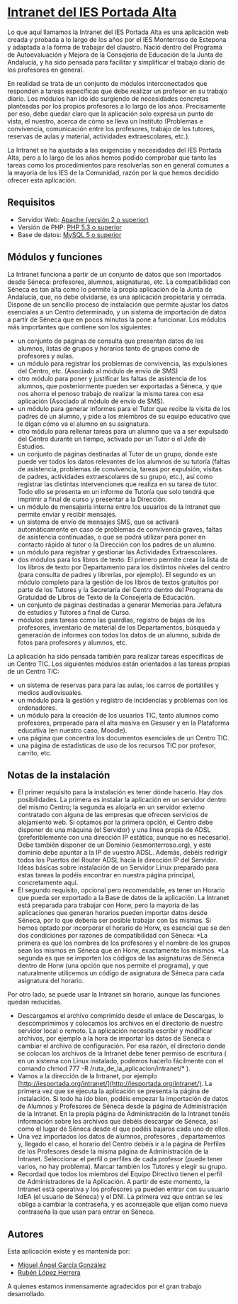 # [Intranet del IES Portada Alta](http://iesportada.org/intranet/)

Lo que aquí llamamos la Intranet del IES Portada Alta es una aplicación web creada y probada a lo largo de los años por el IES Monterroso de Estepona y adaptada a la forma de trabajar del claustro. Nació dentro del Programa de Autoevaluación y Mejora de la Consejería de Educación de la Junta de Andalucía, y ha sido pensada para facilitar y simplificar el trabajo diario de los profesores en general.

En realidad se trata de un conjunto de módulos interconectados que responden a tareas específicas que debe realizar un profesor en su trabajo diario. Los módulos han ido ido surgiendo de necesidades concretas planteadas por los propios profesores a lo largo de los años. Precisamente por eso, debe quedar claro que la aplicación solo expresa un punto de vista, el nuestro, acerca de cómo se lleva un Instituto (Problemas e convivencia, comunicación entre los profesores, trabajo de los tutores, reservas de aulas y material, actividades extraescolares, etc.).

La Intranet se ha ajustado a las exigencias y necesidades del IES Portada Alta, pero a lo largo de los años hemos podido comprobar que tanto las tareas como los procedimientos para resolverlas son en general comunes a la mayoría de los IES de la Comunidad, razón por la que hemos decidido ofrecer esta aplicación.


## Requisitos

* Servidor Web: [Apache (versión 2 o superior)](http://httpd.apache.org/) 
* Versión de PHP: [PHP 5.3 o superior](http://www.php.net/)
* Base de datos: [MySQL 5 o superior](http://www.php.net/)

## Módulos y funciones

La Intranet funciona a partir de un conjunto de datos que son importados desde Séneca: profesores, alumnos, asignaturas, etc. La compatibilidad con Séneca es tan alta como lo permite la propia aplicación de la Junta de Andalucía, que, no debe olvidarse, es una aplicación propietaria y cerrada. 
Dispone de un sencillo proceso de instalación que permite ajustar los datos esenciales a un Centro determinado, y un sistema de importación de datos a partir de Séneca que en pocos minutos la pone a funcionar. Los módulos más importantes que contiene son los siguientes:

* un conjunto de páginas de consulta que presentan datos de los alumnos, listas de grupos y horarios tanto de grupos como de profesores y aulas.
* un módulo para registrar los problemas de convivencia, las expulsiones del Centro, etc. (Asociado al módulo de envío de SMS)
* otro módulo para poner y justificar las faltas de asistencia de los alumnos, que posteriormente pueden ser exportadas a Séneca, y que nos ahorra el penoso trabajo de realizar la misma tarea con esa aplicación (Asociado al módulo de envío de SMS).
* un módulo para generar informes para el Tutor que recibe la visita de los padres de un alumno, y pide a los miembros de su equipo educativo que le digan cómo va el alumno en su asignatura.
* otro módulo para rellenar tareas para un alumno que va a ser expulsado del Centro durante un tiempo, activado por un Tutor o el Jefe de Estudios.
* un conjunto de páginas destinadas al Tutor de un grupo, donde este puede ver todos los datos relevantes de los alumnos de su tutoría (faltas de asistencia, problemas de convivencia, tareas por expulsión, visitas de padres, actividades extraescolares de su grupo, etc.), así como registrar las distintas intervenciones que realiza en su tarea de tutor. Todo ello se presenta en un informe de Tutoría que solo tendrá que imprimir a final de curso y presentar a la Dirección.
* un módulo de mensajería interna entre los usuarios de la Intranet que permite enviar y recibir mensajes.
* un sistema de envío de mensajes SMS, que se activará automáticamente en caso de problemas de convivencia graves, faltas de asistencia continuadas, o que se podrá utilizar para poner en contacto rápido al tutor o la Dirección con los padres de un alumno.
* un módulo para registrar y gestionar las Actividades Extraescolares.
* dos módulos para los libros de texto. El primero permite crear la lista de los libros de texto por Departamento para los distintos niveles del centro (para consulta de padres y librerías, por ejemplo). El segundo es un módulo completo para la gestión de los libros de textos gratuitos por parte de los Tutores y la Secretaría del Centro dentro del Programa de Gratuidad de Libros de Texto de la Consejería de Educación.
* un conjunto de páginas destinadas a generar Memorias para Jefatura de estudios y Tutores a final de Curso.
* módulos para tareas como las guardias, registro de bajas de los profesores, inventario de material de los Departamentos, búsqueda y generación de informes con todos los datos de un alumno, subida de fotos para profesores y alumnos, etc.

La aplicación ha sido pensada también para realizar tareas específicas de un Centro TIC. Los siguientes módulos están orientados a las tareas propias de un Centro TIC:

* un sistema de reservas para para las aulas, los carros de portátiles y medios audiovisuales.
* un módulo para la gestión y registro de incidencias y problemas con los ordenadores.
* un módulo para la creación de los usuarios TIC, tanto alumnos como profesores, preparado para el alta masiva en Gesuser y en la Plataforma educativa (en nuestro caso, Moodle).
* una página que concentra los documentos esenciales de un Centro TIC.
* una página de estadísticas de uso de los recursos TIC por profesor, carrito, etc.

## Notas de la instalación

* El primer requisito para la instalación es tener dónde hacerlo. Hay dos posibilidades. La primera es instalar la aplicación en un servidor dentro del mismo Centro; la segunda es alojarla en un servidor externo contratado con alguna de las empresas que ofrecen servicios de alojamiento web. Si optamos por la primera opción, el Centro debe disponer de una máquina (el Servidor) y una línea propia de ADSL (preferiblemente con una dirección IP estática, aunque no es necesario). Debe también disponer de un Dominio (iesmonterroso.org), y este dominio debe apuntar a la IP de vuestro ADSL. Además, debéis redirigir todos los Puertos del Router ADSL hacia la dirección IP del Servidor. Ideas básicas sobre instalación de un Servidor Linux preparado para estas tareas la podéis encontrar en nuestra página principal, concretamente aquí.
* El segundo requisito, opcional pero recomendable, es tener un Horario que pueda ser exportado a la Base de datos de la aplicación. La Intranet está preparada para trabajar con Horw, pero la mayoría de las aplicaciones que generan horarios pueden importar datos desde Séneca, por lo que debería ser posible trabajar con las mismas. 
Si hemos optado por incorporar el horario de Horw, es esencial que se den dos condiciones por razones de compatibilidad con Séneca:
*La primera es que los nombres de los profesores y el nombre de los grupos sean los mismos en Séneca que en Horw, exactamente los mismos. 
*La segunda es que se importen los códigos de las asignaturas de Séneca dentro de Horw (una opción que nos permite el programa), y que naturalmente utilicemos un código de asignatura de Séneca para cada asignatura del horario.

Por otro lado, se puede usar la Intranet sin horario, aunque las funciones quedan reducidas.

* Descargamos el archivo comprimido desde el enlace de Descargas, lo descomprimimos y colocamos los archivos en el directorio de nuestro servidor local o remoto. La aplicación necesita escribir y modificar archivos, por ejemplo a la hora de importar los datos de Séneca o cambiar el archivo de configuración. Por esa razón, el directorio donde se colocan los archivos de la Intranet debe tener permiso de escritura ( en un sistema con Linux instalado, podemos hacerlo fácilmente con el comando chmod 777 -R /ruta_de_la_aplicacion/intranet/* ).
* Vamos a la dirección de la Intranet, por ejemplo [http://iesportada.org/intranet/](http://iesportada.org/intranet/). La primera vez que se ejecuta la aplicación se presenta la página de instalación. Si todo ha ido bien, podéis empezar la importación de datos de Alumnos y Profesores de Séneca desde la página de Administración de la Intranet. En la propia página de Administración de la Intranet tenéis información sobre los archivos que debéis descargar de Séneca, así como el lugar de Séneca desde el que podéis bajaros cada uno de ellos.
* Una vez importados los datos de alumnos, profesores , departamentos y, llegado el caso, el horario del Centro debéis ir a la página de Perfiles de los Profesores desde la misma página de Administración de la Intranet. Seleccionar el perfil o perfiles de cada profesor (puede tener varios, no hay problema). Marcar también los Tutores y elegir su grupo.
* Recordad que todos los miembros del Equipo Directivo tienen el perfil de Administradores de la Aplicación. A partir de este momento, la Intranet está operativa y los profesores ya pueden entrar con su usuario IdEA (el usuario de Séneca) y el DNI. La primera vez que entran se les obliga a cambiar la contraseña, y es aconsejable que elijan como nueva contraseña la que usan para entrar en Séneca.


## Autores

Esta aplicación existe y es mantenida por:

* [Miguel Ángel García González](https://github.com/mgarcia39) 
* [Rubén López Herrera](https://github.com/rubenlh91) 

A quienes estamos inmensamente agradecidos por el gran trabajo desarrollado.
